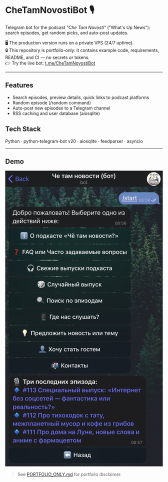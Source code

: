 # CheTamNovostiBot 🎙️

Telegram bot for the podcast *"Che Tam Novosti"* ("What's Up News"): search episodes, get random picks, and auto-post updates.

🖥️ The production version runs on a private VPS (24/7 uptime).  
🔒 This repository is portfolio-only: it contains example code, requirements, README, and CI — no secrets or tokens.  
👉 Try the live bot: [t.me/CheTamNovostiBot](https://t.me/CheTamNovostiBot)

---

## Features
- Search episodes, preview details, quick links to podcast platforms  
- Random episode (/random command)  
- Auto-post new episodes to a Telegram channel  
- RSS caching and user database (aiosqlite)

## Tech Stack
Python · python-telegram-bot v20 · aiosqlite · feedparser · asyncio  

---

## Demo
![Screenshot](assets/screenshot.png)

> See [PORTFOLIO_ONLY.md](PORTFOLIO_ONLY.md) for portfolio disclaimer.

